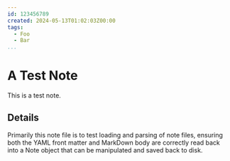 ```yaml
---
id: 123456789
created: 2024-05-13T01:02:03Z00:00
tags:
  - Foo
  - Bar
...
```


A Test Note
===========

This is a test note.


Details
-------

Primarily this note file is to test loading and parsing of note files, ensuring both the YAML front matter and MarkDown
body are correctly read back into a Note object that can be manipulated and saved back to disk.

